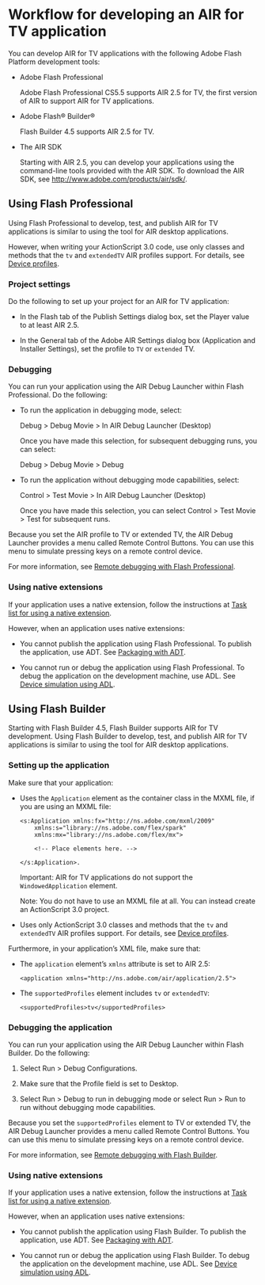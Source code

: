 # Workflow for developing an AIR for TV application

<div>

You can develop AIR for TV applications with the following Adobe Flash Platform
development tools:

<div>

- Adobe Flash Professional

  Adobe Flash Professional CS5.5 supports AIR 2.5 for TV, the first version of
  AIR to support AIR for TV applications.

- Adobe Flash® Builder®

  Flash Builder 4.5 supports AIR 2.5 for TV.

- The AIR SDK

  Starting with AIR 2.5, you can develop your applications using the
  command-line tools provided with the AIR SDK. To download the AIR SDK, see
  <http://www.adobe.com/products/air/sdk/>.

</div>

</div>

<div>

## Using Flash Professional

<div>

Using Flash Professional to develop, test, and publish AIR for TV applications
is similar to using the tool for AIR desktop applications.

However, when writing your ActionScript 3.0 code, use only classes and methods
that the `tv` and `extendedTV` AIR profiles support. For details, see
[Device profiles](WS144092a96ffef7cc16ddeea2126bb46b82f-8000.html).

</div>

<div>

### Project settings

<div>

Do the following to set up your project for an AIR for TV application:

<div>

- In the Flash tab of the Publish Settings dialog box, set the Player value to
  at least AIR 2.5.

- In the General tab of the Adobe AIR Settings dialog box (Application and
  Installer Settings), set the profile to `TV` or `extended` TV.

</div>

</div>

</div>

<div>

### Debugging

<div>

You can run your application using the AIR Debug Launcher within Flash
Professional. Do the following:

<div>

- To run the application in debugging mode, select:

  Debug \> Debug Movie \> In AIR Debug Launcher (Desktop)

  Once you have made this selection, for subsequent debugging runs, you can
  select:

  Debug \> Debug Movie \> Debug

- To run the application without debugging mode capabilities, select:

  Control \> Test Movie \> In AIR Debug Launcher (Desktop)

  Once you have made this selection, you can select Control \> Test Movie \>
  Test for subsequent runs.

</div>

Because you set the AIR profile to TV or extended TV, the AIR Debug Launcher
provides a menu called Remote Control Buttons. You can use this menu to simulate
pressing keys on a remote control device.

For more information, see
[Remote debugging with Flash Professional](WS62b4b4caef5f7931-1f86f0fb1328dba45c2-7fce.html).

</div>

</div>

<div>

### Using native extensions

<div>

If your application uses a native extension, follow the instructions at
[Task list for using a native extension](WS08cc5e527b0868243ea2ffcd1314dff873a-7fff.html).

However, when an application uses native extensions:

- You cannot publish the application using Flash Professional. To publish the
  application, use ADT. See
  [Packaging with ADT](WS62b4b4caef5f7931-1f86f0fb1328dba45c2-7fd3.html).

- You cannot run or debug the application using Flash Professional. To debug the
  application on the development machine, use ADL. See
  [Device simulation using ADL](WS62b4b4caef5f7931-1f86f0fb1328dba45c2-7fd0.html).

</div>

</div>

</div>

<div>

## Using Flash Builder

<div>

Starting with Flash Builder 4.5, Flash Builder supports AIR for TV development.
Using Flash Builder to develop, test, and publish AIR for TV applications is
similar to using the tool for AIR desktop applications.

</div>

<div>

### Setting up the application

<div>

Make sure that your application:

<div>

- Uses the `Application` element as the container class in the MXML file, if you
  are using an MXML file:

      <s:Application xmlns:fx="http://ns.adobe.com/mxml/2009"
          xmlns:s="library://ns.adobe.com/flex/spark"
          xmlns:mx="library://ns.adobe.com/flex/mx">

          <!-- Place elements here. -->

      </s:Application>.

  <div>

  Important: AIR for TV applications do not support the `WindowedApplication`
  element.

  </div>

  <div>

  Note: You do not have to use an MXML file at all. You can instead create an
  ActionScript 3.0 project.

  </div>

- Uses only ActionScript 3.0 classes and methods that the `tv` and `extendedTV`
  AIR profiles support. For details, see
  [Device profiles](WS144092a96ffef7cc16ddeea2126bb46b82f-8000.html).

</div>

Furthermore, in your application’s XML file, make sure that:

<div>

- The `application` element’s `xmlns` attribute is set to AIR 2.5:

      <application xmlns="http://ns.adobe.com/air/application/2.5">

- The `supportedProfiles` element includes `tv` or `extendedTV`:

      <supportedProfiles>tv</supportedProfiles>

</div>

</div>

</div>

<div>

### Debugging the application

<div>

You can run your application using the AIR Debug Launcher within Flash Builder.
Do the following:

1.  Select Run \> Debug Configurations.

2.  Make sure that the Profile field is set to Desktop.

3.  Select Run \> Debug to run in debugging mode or select Run \> Run to run
    without debugging mode capabilities.

Because you set the `supportedProfiles` element to TV or extended TV, the AIR
Debug Launcher provides a menu called Remote Control Buttons. You can use this
menu to simulate pressing keys on a remote control device.

For more information, see
[Remote debugging with Flash Builder](WS62b4b4caef5f7931-1f86f0fb1328dba45c2-7fcd.html).

</div>

</div>

<div>

### Using native extensions

<div>

If your application uses a native extension, follow the instructions at
[Task list for using a native extension](WS08cc5e527b0868243ea2ffcd1314dff873a-7fff.html).

However, when an application uses native extensions:

- You cannot publish the application using Flash Builder. To publish the
  application, use ADT. See
  [Packaging with ADT](WS62b4b4caef5f7931-1f86f0fb1328dba45c2-7fd3.html).

- You cannot run or debug the application using Flash Builder. To debug the
  application on the development machine, use ADL. See
  [Device simulation using ADL](WS62b4b4caef5f7931-1f86f0fb1328dba45c2-7fd0.html).

</div>

</div>

</div>

<div>

<div>



</div>

</div>
